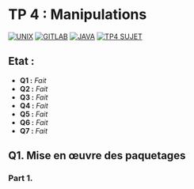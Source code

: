 # TP 4 : Manipulations

[![UNIX](https://img.shields.io/badge/unix-commands-d600ff.svg)](https://www.tjhsst.edu/~dhyatt/superap/unixcmd.html)
[![GITLAB](https://img.shields.io/badge/gitlab-documentation-6500ff.svg)](https://docs.gitlab.com)
[![JAVA](https://img.shields.io/badge/java-documentation-0085ff.svg)](https://docs.oracle.com/javase/8/)
[![TP4 SUJET](https://img.shields.io/badge/tp4-manipulations-00e5ff.svg)](http://www.fil.univ-lille1.fr/%7Eroutier/enseignement/licence/poo/tdtp/tp4.pdf)


## Etat :

  * **Q1 :** *Fait* 
  * **Q2 :** *Fait*
  * **Q3 :** *Fait*
  * **Q4 :** *Fait*
  * **Q5 :** *Fait*
  * **Q6 :** *Fait*
  * **Q7 :** *Fait*
  
## Q1. Mise en œuvre des paquetages
### Part 1.
